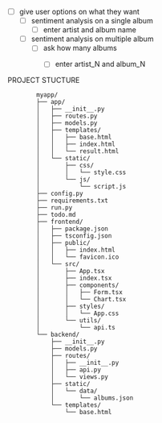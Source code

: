 - [ ] give user options on what they want
    - [ ] sentiment analysis on a single album
        - [ ] enter artist and album name
    - [ ] sentiment analysis on multiple album
        - [ ] ask how many albums
            - [ ] enter artist_N and album_N


PROJECT STUCTURE

            myapp/
            ├── app/
            │   ├── __init__.py
            │   ├── routes.py
            │   ├── models.py
            │   ├── templates/
            │   │   ├── base.html
            │   │   ├── index.html
            │   │   └── result.html
            │   └── static/
            │       ├── css/
            │       │   └── style.css
            │       └── js/
            │           └── script.js
            ├── config.py
            ├── requirements.txt
            ├── run.py
            ├── todo.md
            ├── frontend/
            │   ├── package.json
            │   ├── tsconfig.json
            │   ├── public/
            │   │   ├── index.html
            │   │   └── favicon.ico
            │   └── src/
            │       ├── App.tsx
            │       ├── index.tsx
            │       ├── components/
            │       │   ├── Form.tsx
            │       │   └── Chart.tsx
            │       ├── styles/
            │       │   └── App.css
            │       └── utils/
            │           └── api.ts
            └── backend/
                ├── __init__.py
                ├── models.py
                ├── routes/
                │   ├── __init__.py
                │   ├── api.py
                │   └── views.py
                ├── static/
                │   └── data/
                │       └── albums.json
                └── templates/
                    └── base.html